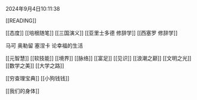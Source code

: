 2024年9月4日10:11:38


[[READING]]

[[态度]]
[[培根随笔]]
[[三国演义]]
[[亚里士多德 修辞学]]
[[西塞罗 修辞学]]

马可 奥勒留
塞涅卡 论幸福的生活


[[元智慧]]
[[软技能]]
[[境界]]
[[脉络]]
[[富足]]
[[见识]]
[[浪潮之巅]]
[[文明之光]]
[[数学之美]]
[[大学之路]]



[[穷查理宝典]]
[[小狗钱钱]]

[[我们的身体]]
